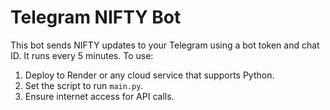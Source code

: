 # Telegram NIFTY Bot
This bot sends NIFTY updates to your Telegram using a bot token and chat ID.
It runs every 5 minutes. To use:
1. Deploy to Render or any cloud service that supports Python.
2. Set the script to run `main.py`.
3. Ensure internet access for API calls.
